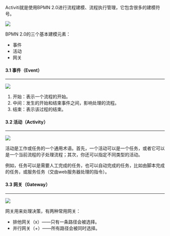 Activiti就是使用BPMN 2.0进行流程建模、流程执行管理，它包含很多的建模符号。



![](https://tva1.sinaimg.cn/large/008i3skNgy1gya5jaq72zj30oa07hmxf.jpg)

BPMN 2.0的三个基本建模元素：

- 事件
- 活动
- 网关

#### 3.1 事件（Event）

---

![](https://tva1.sinaimg.cn/large/008i3skNgy1gya5byi7pbj30nu068759.jpg)

1. 开始：表示一个流程的开始。
2. 中间：发生的开始和结束事件之间，影响处理的流程。
3. 结束：表示该过程的结束。

#### 3.2 活动（Activity）

---

![](https://tva1.sinaimg.cn/large/008i3skNgy1gya5s38lejj30dw08hdgb.jpg)

活动是工作或任务的一个通用术语。首先，一个活动可以是一个任务，或者它可以是一个当前流程的子处理流程；其次，你还可以指定不同类型的活动。

例如，任务可以是需要人工完成的任务，也可以自动完成的任务，比如由脚本完成的任务，或服务任务（交由web服务器处理的指令）。

#### 3.3 网关（Gateway）

---

![](https://tva1.sinaimg.cn/large/008i3skNgy1gya5wzfl73j30fu05c3yw.jpg)

网关用来处理决策，有两种常用网关：

- 排他网关（x）——只有一条路径会被选择。
- 并行网关（+）——所有路径会被同时选择。